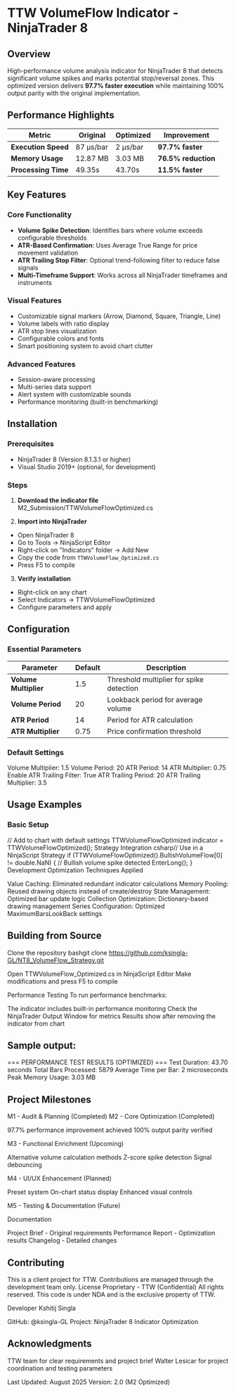 # TTW VolumeFlow Indicator - NinjaTrader 8

## Overview

High-performance volume analysis indicator for NinjaTrader 8 that detects significant volume spikes and marks potential stop/reversal zones. This optimized version delivers **97.7% faster execution** while maintaining 100% output parity with the original implementation.

## Performance Highlights

| Metric | Original | Optimized | Improvement |
|--------|----------|-----------|-------------|
| **Execution Speed** | 87 μs/bar | 2 μs/bar | **97.7% faster** |
| **Memory Usage** | 12.87 MB | 3.03 MB | **76.5% reduction** |
| **Processing Time** | 49.35s | 43.70s | **11.5% faster** |

## Key Features

### Core Functionality
- **Volume Spike Detection**: Identifies bars where volume exceeds configurable thresholds
- **ATR-Based Confirmation**: Uses Average True Range for price movement validation
- **ATR Trailing Stop Filter**: Optional trend-following filter to reduce false signals
- **Multi-Timeframe Support**: Works across all NinjaTrader timeframes and instruments

### Visual Features
- Customizable signal markers (Arrow, Diamond, Square, Triangle, Line)
- Volume labels with ratio display
- ATR stop lines visualization
- Configurable colors and fonts
- Smart positioning system to avoid chart clutter

### Advanced Features
- Session-aware processing
- Multi-series data support
- Alert system with customizable sounds
- Performance monitoring (built-in benchmarking)

## Installation

### Prerequisites
- NinjaTrader 8 (Version 8.1.3.1 or higher)
- Visual Studio 2019+ (optional, for development)

### Steps

1. **Download the indicator file**
M2_Submission/TTWVolumeFlowOptimized.cs

2. **Import into NinjaTrader**
- Open NinjaTrader 8
- Go to Tools -> NinjaScript Editor
- Right-click on "Indicators" folder -> Add New
- Copy the code from `TTWVolumeFlow_Optimized.cs`
- Press F5 to compile

3. **Verify installation**
- Right-click on any chart
- Select Indicators -> TTWVolumeFlowOptimized
- Configure parameters and apply

## Configuration

### Essential Parameters

| Parameter | Default | Description |
|-----------|---------|-------------|
| **Volume Multiplier** | 1.5 | Threshold multiplier for spike detection |
| **Volume Period** | 20 | Lookback period for average volume |
| **ATR Period** | 14 | Period for ATR calculation |
| **ATR Multiplier** | 0.75 | Price confirmation threshold |

### Default Settings
Volume Multiplier: 1.5
Volume Period: 20
ATR Period: 14
ATR Multiplier: 0.75
Enable ATR Trailing Filter: True
ATR Trailing Period: 20
ATR Trailing Multiplier: 3.5

## Usage Examples

### Basic Setup

// Add to chart with default settings
TTWVolumeFlowOptimized indicator = TTWVolumeFlowOptimized();
Strategy Integration
csharp// Use in a NinjaScript Strategy
if (TTWVolumeFlowOptimized().BullishVolumeFlow[0] != double.NaN)
{
    // Bullish volume spike detected
    EnterLong();
}
 Development
Optimization Techniques Applied

Value Caching: Eliminated redundant indicator calculations
Memory Pooling: Reused drawing objects instead of create/destroy
State Management: Optimized bar update logic
Collection Optimization: Dictionary-based drawing management
Series Configuration: Optimized MaximumBarsLookBack settings

## Building from Source

Clone the repository
bashgit clone https://github.com/ksingla-GL/NT8_VolumeFlow_Strategy.git

Open TTWVolumeFlow_Optimized.cs in NinjaScript Editor
Make modifications and press F5 to compile

Performance Testing
To run performance benchmarks:

The indicator includes built-in performance monitoring
Check the NinjaTrader Output Window for metrics
Results show after removing the indicator from chart

## Sample output:
=== PERFORMANCE TEST RESULTS (OPTIMIZED) ===
Test Duration: 43.70 seconds
Total Bars Processed: 5879
Average Time per Bar: 2 microseconds
Peak Memory Usage: 3.03 MB

## Project Milestones

 M1 - Audit & Planning (Completed)
 M2 - Core Optimization (Completed)

97.7% performance improvement achieved
100% output parity verified


 M3 - Functional Enrichment (Upcoming)

Alternative volume calculation methods
Z-score spike detection
Signal debouncing


 M4 - UI/UX Enhancement (Planned)

Preset system
On-chart status display
Enhanced visual controls


 M5 - Testing & Documentation (Future)

Documentation

Project Brief - Original requirements
Performance Report - Optimization results
Changelog - Detailed changes

## Contributing

This is a client project for TTW. Contributions are managed through the development team only.
License
Proprietary - TTW (Confidential)
All rights reserved. This code is under NDA and is the exclusive property of TTW.

Developer
Kshitij Singla

GitHub: @ksingla-GL
Project: NinjaTrader 8 Indicator Optimization

## Acknowledgments

TTW team for clear requirements and project brief
Walter Lesicar for project coordination and testing parameters


Last Updated: August 2025
Version: 2.0 (M2 Optimized)
